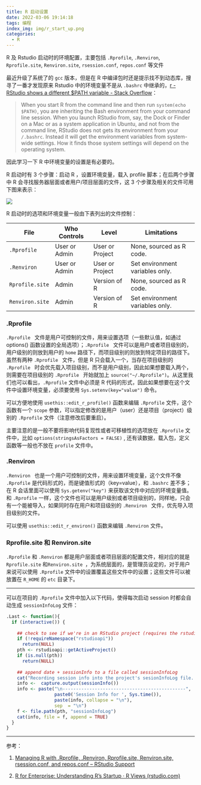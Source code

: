 ```yaml
---
title: R 启动设置
date: 2022-03-06 19:14:18
tags: 编程
index_img: img/r_start_up.png
categories:
  - R
---
```


R 及 Rstudio 启动时的环境配置，主要包括 `.Rprofile`, `.Renviron`, `Rprofile.site`, `Renviron.site`, `rsession.conf`, `repos.conf` 等文件

<!-- more -->

最近升级了系统了的 `gcc` 版本，但是在 R 中编译包时还是提示找不到动态库，搜寻了一番才发现原来 Rstudio 中的环境变量不是从 `.bashrc` 中继承的，[r - RStudio shows a different $PATH variable - Stack Overflow](https://stackoverflow.com/questions/31121645/rstudio-shows-a-different-path-variable)：

> When you start R from the command line and then run `system(echo $PATH)`, you are inheriting the Bash environment from your command line session. When you launch RStudio from, say, the Dock or Finder on a Mac or as a system application in Ubuntu, and not from the command line, RStudio does not gets its environment from your `/.bashrc`. Instead it will get the environment variables from system-wide settings. How it finds those system settings will depend on the operating system.

因此学习一下 R 中环境变量的设置是有必要的。

R 启动时有 3 个步骤：启动 R ，设置环境变量，载入 profile 脚本；在后两个步骤中 R 会寻找服务器层面或者用户/项目层面的文件，这 3 个步骤及相关的文件可用下图来表示：

![](https://picgo-wutao.oss-cn-shanghai.aliyuncs.com/img/R_STARTUP.jpeg)

R 启动时的选项和环境变量一般由下表列出的文件控制：

| File            | Who Controls  | Level           | Limitations                     |
| --------------- | ------------- | --------------- | ------------------------------- |
| `.Rprofile`     | User or Admin | User or Project | None, sourced as R code.        |
| `.Renviron`     | User or Admin | User or Project | Set environment variables only. |
| `Rprofile.site` | Admin         | Version of R    | None, sourced as R code.        |
| `Renviron.site` | Admin         | Version of R    | Set environment variables only. |

### .Rprofile

`.Rprofile ` 文件是用户可控制的文件，用来设置选项（一些默认值，如通过 options() 函数设置的全局选项）；`.Rprofile ` 文件可以是用户或者项目级别的，用户级别的则放到用户的 `home` 路径下，而项目级别的则放到特定项目的路径下。虽然有两种 `.Rprofile ` 文件，但是 R 只会载入一个，当存在项目级别的 `.Rprofile `  时会优先载入项目级别，而不是用户级别，因此如果想要载入两个，则需要在项目级别的 `.Rprofile ` 开始就加上 `source("~/.Rprofile")`。从这里我们也可以看出，`.Rprofile` 文件中必须是 R 代码的形式，因此如果想要在这个文件中设置环境变量，必须要使用 `Sys.setenv(key="value")` 命令。

可以方便地使用 `usethis::edit_r_profile()` 函数来编辑 `.Rprofile` 文件，这个函数有一个 `scope` 参数，可以指定修改的是用户（user）还是项目（project）级别的 `.Rprofile` 文件（注意修改后要重启）。

主要注意的是一般不要将影响代码复现性或者可移植性的选项放在 `.Rprofile` 文件中，比如 `options(stringsAsFactors = FALSE)` , 还有读数据，载入包，定义函数等一般也不放在 `profile` 文件中。

### .Renviron

`.Renviron ` 也是一个用户可控制的文件，用来设置环境变量，这个文件不像 `.Rprofile` 是代码形式的，而是键值形式的（key=value），和 `.bashrc` 差不多；在 R 会话里面可以使用 `Sys.getenv("key")` 来获取该文件中对应的环境变量值。和  `.Rprofile`  一样，这个文件也可以是用户级别或者项目级别的，同样地，只会有一个能被导入，如果同时存在用户和项目级别的 `.Renviron ` 文件，优先导入项目级别的文件。

可以使用 `usethis::edit_r_environ()` 函数来编辑 `.Renviron` 文件。

### Rprofile.site 和 Renviron.site

 `.Rprofile` 和  `.Renviron` 都是用户层面或者项目层面的配置文件，相对应的就是`Rprofile.site` 和`Renviron.site `，为系统层面的，是管理员设定的，对于用户来说可以使用  `.Rprofile` 文件中的设置覆盖这些文件中的设置；这些文件可以被放置在 `R_HOME` 的 `etc` 目录下。

------

可以在项目的 `.Rprofile` 文件中加入以下代码，使得每次启动 session 时都会自动生成 `sessionInfoLog` 文件：

```R
.Last <- function(){
  if (interactive()) {
    
    ## check to see if we're in an RStudio project (requires the rstudioapi package)
    if (!requireNamespace("rstudioapi"))
      return(NULL)
    pth <- rstudioapi::getActiveProject()
    if (is.null(pth))
      return(NULL)
    
    ## append date + sessionInfo to a file called sessionInfoLog
    cat("Recording session info into the project's sesionInfoLog file...")
    info <-  capture.output(sessionInfo())
    info <- paste("\n----------------------------------------------",
                  paste0('Session Info for ', Sys.time()),
                  paste(info, collapse = "\n"),
                  sep  = "\n")
    f <- file.path(pth, "sessionInfoLog")
    cat(info, file = f, append = TRUE)
  }
}
```

------

参考：

1. [Managing R with .Rprofile, .Renviron, Rprofile.site, Renviron.site, rsession.conf, and repos.conf – RStudio Support](https://support.rstudio.com/hc/en-us/articles/360047157094-Managing-R-with-Rprofile-Renviron-Rprofile-site-Renviron-site-rsession-conf-and-repos-conf)

2. [R for Enterprise: Understanding R’s Startup · R Views (rstudio.com)](https://rviews.rstudio.com/2017/04/19/r-for-enterprise-understanding-r-s-startup/)

